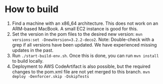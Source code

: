 # How to build

1. Find a machine with an x86_64 architecture. This does not work on an ARM-based MacBook. A small EC2 instance is good for this.
2. Set the version in the pom files to the desired new version: `mvn versions:set -DnewVersion=3.2.2-deco2`. Note: Double-check with a grep if all versions have been updated. We have experienced missing updates in the past.
3. Run `./start-build-env.sh`. Once this is done, you can run `mvn install` to build locally.
4. Deployment to AWS CodeArtifact is also possible, but the required changes to the pom.xml file are not yet merged to this branch. `mvn deploy -Denforcer.skip -DskipTests`